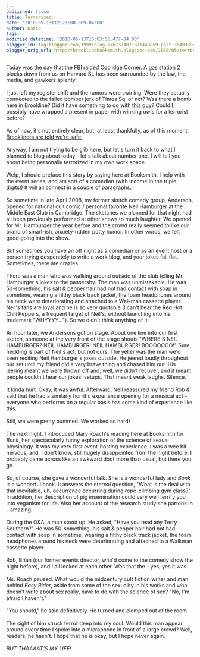 ```yaml
---
published: false
title: Terrorized.
date: '2010-05-13T12:23:00.009-04:00'
author: Katie
tags: 
modified_datetime: '2010-05-13T16:03:55.477-04:00'
blogger_id: tag:blogger.com,1999:blog-5767374071871443859.post-354933942237485697
blogger_orig_url: http://brooklinebooksmith.blogspot.com/2010/05/terrorized.html
---
```


<div><a href="http://www.boston.com/news/local/breaking_news/2010/05/authorities_sea_4.html">Today was the day that the FBI raided Coolidge Corner</a>. A gas station 2 blocks down from us on Harvard St. has been surrounded by the law, the media, and gawkers aplenty. </div><div><br /></div><div>I just left my register shift and the rumors were swirling.  Were they actually connected to the failed bomber jerk of Times Sq. or not? Was there a bomb here in Brookline? Did it have something to do with <a href="http://www1.whdh.com/news/articles/local/BO141999/">this guy</a>? Could I possibly have wrapped a present in paper with winking owls for a terrorist before?</div><div><br /></div><div>As of now, it's not entirely clear, but, at least thankfully, as of this moment, <a href="http://www.boston.com/yourtown/news/brookline/2010/05/in_brookline_raid_at_service_s.html">Brookliners are told we're safe.</a></div><div><br /></div><div>Anyway, I am not trying to be glib here, but let's turn it back to what I planned to blog about today - let's talk about number one. I will tell you about being personally terrorized in my own work space.</div><div><br /></div><div>Welp, I should preface this story by saying here at Booksmith, I help with the event series, and am sort of a comedian (with income in the triple digits!)  It will all connect in a couple of paragraphs.</div><div><br /></div><div>So sometime in late April 2008, my former sketch comedy group, Anderson, opened for national cult comic / personal favorite Neil Hamburger at the Middle East Club in Cambridge. The sketches we planned for that night had all been previously performed at other shows to much laughter. We opened for Mr. Hamburger the year before and the crowd really seemed to like our brand of smart-ish, anxiety-ridden potty humor. In other words, we felt good going into the show.</div><div><br /></div><div>But sometimes you have an off night as a comedian or as an event host or a person trying desperately to write a work blog, and your jokes fall flat. Sometimes, there are crazies.</div><div><br /></div><div>There was a man who was walking around outside of the club telling Mr. Hamburger's jokes to the passersby.  The man was unmistakable. He was 50-something, his salt &amp; pepper hair had not had contact with soap in sometime, wearing a filthy black track jacket, the foam headphones around his neck were deteriorating and attached to a Walkman cassette player. Neil's fans are loyal and he is so very quotable (I can't hear the Red Hot Chili Peppers, a frequent target of Neil's, without launching into his trademark "WHYYYY..."). So we didn't think anything of it.</div><div><br /></div><div>An hour later, we Andersons got on stage. About one line into our first sketch, someone at the very front of the stage shouts "WHERE'S NEIL HAMBURGER? NEIL HAMBURGER! NEIL HAMBURGER! BOOOOOOO!" Sure, heckling is part of Neil's act, but not ours. The yeller was the man we'd seen reciting Neil Hamburger's jokes outside. He jeered loudly throughout our set until my friend did a very brave thing and chased him out.  His jeering meant we were thrown off and, well, we didn't recover, and it meant people couldn't hear our jokes' setups.  That meant weak laughs.  Silence. </div><div><br /></div><div>It kinda hurt. Okay, it was awful. Afterward, Neil reassured my friend Rob &amp; said that he had a similarly horrific experience opening for a musical act - everyone who performs on a regular basis has some kind of experience like this.</div><div><br /></div><div>Still, we were pretty bummed. We worked so hard!</div><div><br /></div><div>The next night, I introduced Mary Roach's reading here at Booksmith for <i>Bonk</i>, her spectacularly funny exploration of the science of sexual physiology. It was my very first event-hosting experience. I was a wee bit nervous, and, I don't know, still hugely disappointed from the night before. I probably came across like an awkward doof more than usual, but there you go.</div><div><br /></div><div>So, of course, she gave a wonderful talk. She is a wonderful lady and <i>Bonk</i> is a wonderful book. It answers the eternal question, "What is the deal with that inevitable, uh, occurrence occurring during rope-climbing gym class?" In addition, her description of pig insemination could very well terrify you into veganism for life. Also her account of the research study she partook in - amazing.</div><div><br /></div><div>During the Q&amp;A, a man stood up. He asked, "Have you read any Terry Southern?" He was 50-something, his salt &amp; pepper hair had not had contact with soap in sometime, wearing a filthy black track jacket, the foam headphones around his neck were deteriorating and attached to a Walkman cassette player.</div><div><br /></div><div>Rob, Brian (our former events director, who'd come to the comedy show the night before),  and I all looked at each other. Was that the - yes, yes it was.</div><div><br /></div><div>Ms. Roach paused. What would the midcentury cult fiction writer and man behind <i>Easy Rider</i>, aside from some of the sexuality in his works and who doesn't write about sex really, have to do with the science of sex? "No, I'm afraid I haven't."</div><div><br /></div><div>"You should," he said definitively. He turned and clomped out of the room.</div><div><br /></div><div>The sight of him struck terror deep into my soul. Would this man appear around every time I spoke into a microphone in front of a large crowd? Well, readers, he hasn't. I hope that he is okay, but I hope never again.</div><div><br /></div><div><i>BUT THAAAAT'S MY LIFE!</i></div>